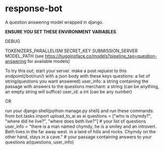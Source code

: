 # response-bot
A question answering model wrapped in django.

**ENSURE YOU SET THESE ENVIRONMENT VARIABLES**

DEBUG

TOKENIZERS_PARALLELISM
SECRET_KEY
SUBMISSION_SERVER
MODEL_PATH (see https://huggingface.co/models?pipeline_tag=question-answering for available models)

To try this out; 
start your server.
make a post repuest to this endpoint(/bot/run/) with a json body with these keys
questions: a list of string(questions you want answered)
user_info: a string containing the passage with answers to the questions
merchant: a string (can be anything, an empty string will suffice)
user_id: a int (can be any number)

OR

run your django shell(python manage.py shell) and run these commands:
from bot.tasks import upload_to_ai as ai
questions = ["who is chymdy?", "where did he live?", "where does beth live?"]  # your list of questions
user_info = "there is a man named chymdy, he is a smiley and an introvert. Beth lives in the far away west. in a land of hills and rocks. Chymdy on the other hand, stays in a cave."  # your passage containing answers to your questions
ai(questions, user_info)
